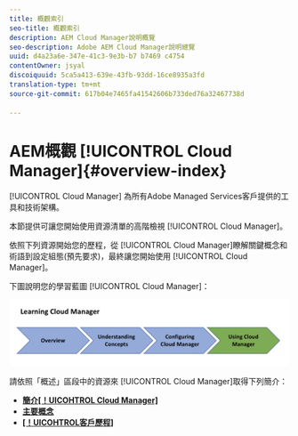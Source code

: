 ```yaml
---
title: 概觀索引
seo-title: 概觀索引
description: AEM Cloud Manager說明概覽
seo-description: Adobe AEM Cloud Manager說明總覽
uuid: d4a23a6e-347e-41c3-9e3b-b7 b7469 c4754
contentOwner: jsyal
discoiquuid: 5ca5a413-639e-43fb-93dd-16ce8935a3fd
translation-type: tm+mt
source-git-commit: 617b04e7465fa41542606b733ded76a32467738d

---
```



# AEM概觀 [!UICONTROL Cloud Manager]{#overview-index}

[!UICONTROL Cloud Manager] 為所有Adobe Managed Services客戶提供的工具和技術架構。

本節提供可讓您開始使用資源清單的高階檢視 [!UICONTROL Cloud Manager]。

依照下列資源開始您的歷程，從 [!UICONTROL Cloud Manager]瞭解關鍵概念和術語到設定組態(預先要求)，最終讓您開始使用 [!UICONTROL Cloud Manager]。

下圖說明您的學習藍圖 [!UICONTROL Cloud Manager]：

![](assets/screen_shot_2018-05-04at94510pm.png)

請依照「概述」區段中的資源來 [!UICONTROL Cloud Manager]取得下列簡介：

* **[簡介[！UICOHTROL Cloud Manager]](introduction-to-cloud-manager.md)**
* **[主要概念](key-concepts.md)**
* **[[！UICOHTROL客戶歷程]](customer-journey.md)**

